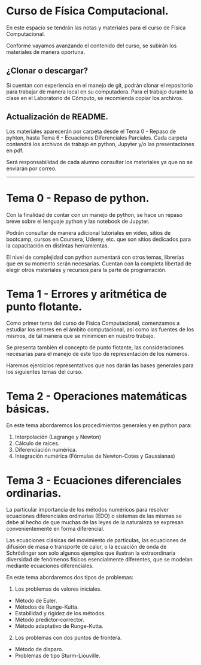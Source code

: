 # Curso de Física Computacional.


En este espacio se tendrán las notas y  materiales para el curso de Física Computacional.

Conforme vayamos avanzando el contenido del curso, se subirán los materiales de manera oportuna.

## ¿Clonar o descargar?

Si cuentan con experiencia en el manejo de git, podrán clonar el repositorio para trabajar de manera local en su computadora. Para el trabajo durante la clase en el Laboratorio de Cómputo, se recomienda copiar los archivos.

## Actualización de README.

Los materiales aparecerán por carpeta desde el Tema 0 - Repaso de pyhton, hasta Tema 6 - Ecuaciones Diferenciales Parciales. Cada carpeta contendrá los archivos de trabajo en python, Jupyter y/o las presentaciones en pdf.

Será responsabilidad de cada alumno consultar los materiales ya que no se enviarán por correo.

<hr/>

# Tema 0 - Repaso de python.

Con la finalidad de contar con un manejo de python, se hace un repaso breve sobre el lenguaje python y las notebook de Jupyter.

Podrán consultar de manera adicional tutoriales en video, sitios de bootcamp, cursos en Coursera, Udemy, etc. que son sitios dedicados para la capacitación en distintas herramientas.

El nivel de complejidad con python aumentará con otros temas, librerías que en su momento serán necesarias. Cuentan con la completa libertad de elegir otros materiales y recursos para la parte de programación.

# Tema 1 - Errores y aritmética de punto flotante.

Como primer tema del curso de Física Computacional, comenzamos a estudiar los errores en el ámbito computacional, así como las fuentes de los mismos, de tal manera que se minimicen en nuestro trabajo.

Se presenta también el concepto de punto flotante, las consideraciones necesarias para el manejo de este tipo de representación de los números.

Haremos ejercicios representativos que nos darán las bases generales para los siguientes temas del curso.

# Tema 2 - Operaciones matemáticas básicas.

En este tema abordaremos los procedimientos generales y en python para:
1. Interpolación (Lagrange y Newton)
2. Cálculo de raíces.
3. Diferenciación numérica.
4. Integración numérica (Fórmulas de Newton-Cotes y Gaussianas)

# Tema 3 - Ecuaciones diferenciales ordinarias.

La particular importancia de los métodos numéricos para resolver ecuaciones diferenciales ordinarias (EDO) o sistemas de las mismas se debe al hecho de que muchas de las leyes de la naturaleza se expresan convenientemente en forma diferencial.

Las ecuaciones clásicas del movimiento de partículas, las ecuaciones de difusión de masa o transporte de calor, o la ecuación de onda de Schrödinger son solo algunos ejemplos que ilustran la extraordinaria diversidad de fenómenos físicos esencialmente diferentes, que se modelan mediante ecuaciones diferenciales.

En este tema abordaremos dos tipos de problemas:

1. Los problemas de valores iniciales.
  - Método de Euler.
  - Métodos de Runge-Kutta.
  - Estabilidad y rigidez de los métodos.
  - Método predictor-corrector.
  - Método adaptativo de Runge-Kutta.

2. Los problemas con dos puntos de frontera.
  - Método de disparo.
  - Problemas de tipo Sturm-Liouville.
